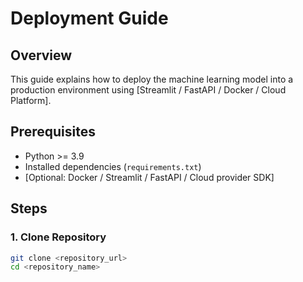 # Deployment Guide

## Overview
This guide explains how to deploy the machine learning model into a production environment using [Streamlit / FastAPI / Docker / Cloud Platform].

## Prerequisites
- Python >= 3.9
- Installed dependencies (`requirements.txt`)
- [Optional: Docker / Streamlit / FastAPI / Cloud provider SDK]

## Steps

### 1. Clone Repository
```bash
git clone <repository_url>
cd <repository_name>
